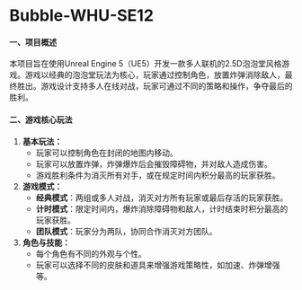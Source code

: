 # Bubble-WHU-SE12


#### 一、项目概述

本项目旨在使用Unreal Engine 5（UE5）开发一款多人联机的2.5D泡泡堂风格游戏。游戏以经典的泡泡堂玩法为核心，玩家通过控制角色，放置炸弹消除敌人，最终胜出。游戏设计支持多人在线对战，玩家可通过不同的策略和操作，争夺最后的胜利。

#### 二、游戏核心玩法

1. **基本玩法：**
   - 玩家可以控制角色在封闭的地图内移动。
   - 玩家可以放置炸弹，炸弹爆炸后会摧毁障碍物，并对敌人造成伤害。
   - 游戏胜利条件为消灭所有对手，或在规定时间内积分最高的玩家获胜。
2. **游戏模式：**
   - **经典模式**：两组或多人对战，消灭对方所有玩家或最后存活的玩家获胜。
   - **计时模式**：限定时间内，爆炸消除障碍物和敌人，计时结束时积分最高的玩家获胜。
   - **团队模式**：玩家分为两队，协同合作消灭对方团队。
3. **角色与技能：**
   - 每个角色有不同的外观与个性。
   - 玩家可以选择不同的皮肤和道具来增强游戏策略性，如加速、炸弹增强等。

